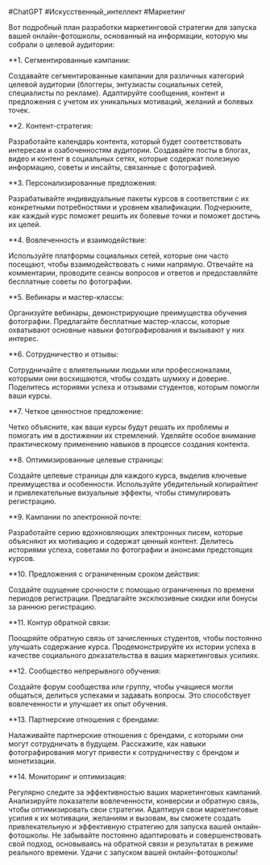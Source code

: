 #ChatGPT #Искусственный_интеллект #Маркетинг 

Вот подробный план разработки маркетинговой стратегии для запуска вашей онлайн-фотошколы, основанный на информации, которую мы собрали о целевой аудитории:

**1. Сегментированные кампании:

Создавайте сегментированные кампании для различных категорий целевой аудитории (блоггеры, энтузиасты социальных сетей, специалисты по рекламе).
Адаптируйте сообщения, контент и предложения с учетом их уникальных мотиваций, желаний и болевых точек.

**2. Контент-стратегия:

Разработайте календарь контента, который будет соответствовать интересам и озабоченностям аудитории.
Создавайте посты в блогах, видео и контент в социальных сетях, которые содержат полезную информацию, советы и инсайты, связанные с фотографией. 

**3. Персонализированные предложения:

Разрабатывайте индивидуальные пакеты курсов в соответствии с их конкретными потребностями и уровнем квалификации.
Подчеркните, как каждый курс поможет решить их болевые точки и поможет достичь их целей.

**4. Вовлеченность и взаимодействие:

Используйте платформы социальных сетей, которые они часто посещают, чтобы взаимодействовать с ними напрямую.
Отвечайте на комментарии, проводите сеансы вопросов и ответов и предоставляйте бесплатные советы по фотографии.

**5. Вебинары и мастер-классы:

Организуйте вебинары, демонстрирующие преимущества обучения фотографии.
Предлагайте бесплатные мастер-классы, которые охватывают основные навыки фотографирования и вызывают у них интерес.

**6. Сотрудничество и отзывы:

Сотрудничайте с влиятельными людьми или профессионалами, которыми они восхищаются, чтобы создать шумиху и доверие.
Поделитесь историями успеха и отзывами студентов, которым помогли ваши курсы.

**7. Четкое ценностное предложение:

Четко объясните, как ваши курсы будут решать их проблемы и помогать им в достижении их стремлений.
Уделяйте особое внимание практическому применению навыков в процессе создания контента.

**8. Оптимизированные целевые страницы:

Создайте целевые страницы для каждого курса, выделив ключевые преимущества и особенности.
Используйте убедительный копирайтинг и привлекательные визуальные эффекты, чтобы стимулировать регистрацию.

**9. Кампании по электронной почте:

Разработайте серию вдохновляющих электронных писем, которые объясняют их мотивацию и содержат ценный контент.
Делитесь историями успеха, советами по фотографии и анонсами предстоящих курсов.

**10. Предложения с ограниченным сроком действия:

Создайте ощущение срочности с помощью ограниченных по времени периодов регистрации.
Предлагайте эксклюзивные скидки или бонусы за раннюю регистрацию.

**11. Контур обратной связи:

Поощряйте обратную связь от зачисленных студентов, чтобы постоянно улучшать содержание курса.
Продемонстрируйте их истории успеха в качестве социального доказательства в ваших маркетинговых усилиях.

**12. Сообщество непрерывного обучения:

Создайте форум сообщества или группу, чтобы учащиеся могли общаться, делиться успехами и задавать вопросы.
Это способствует вовлеченности и улучшает их опыт обучения.

**13. Партнерские отношения с брендами:

Налаживайте партнерские отношения с брендами, с которыми они могут сотрудничать в будущем.
Расскажите, как навыки фотографирования могут привести к сотрудничеству с брендом и монетизации.

**14. Мониторинг и оптимизация:

Регулярно следите за эффективностью ваших маркетинговых кампаний.
Анализируйте показатели вовлеченности, конверсии и обратную связь, чтобы оптимизировать свои стратегии.
Адаптируя свои маркетинговые усилия к их мотивации, желаниям и вызовам, вы сможете создать привлекательную и эффективную стратегию для запуска вашей онлайн-фотошколы. Не забывайте постоянно адаптировать и совершенствовать свой подход, основываясь на обратной связи и результатах в режиме реального времени. Удачи с запуском вашей онлайн-фотошколы!